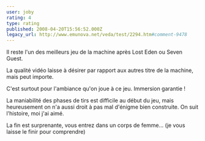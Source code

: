 ```yaml
---
user: joby
rating: 4
type: rating
published: 2008-04-20T15:56:52.000Z
legacy_url: http://www.emunova.net/veda/test/2294.htm#comment-9478
---
```

Il reste l'un des meilleurs jeu de la machine après Lost Eden ou Seven Guest.

La qualité vidéo laisse à désirer par rapport aux autres titre de la machine, mais peut importe.

C'est surtout pour l'ambiance qu'on joue à ce jeu. Immersion garantie !

La maniabilité des phases de tirs est difficile au début du jeu, mais heureusement on n'a aussi droit à pas mal d'énigme bien construite. On suit l'histoire, moi j'ai aimé.

La fin est surprenante, vous entrez dans un corps de femme... (je vous laisse le finir pour comprendre)